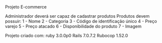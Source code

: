 Projeto E-commerce

Administrador deverá ser capaz de cadastrar produtos
Produtos devem possuir:
1 - Nome 
2 - Categoria
3 - Código de identificação único
4 - Preço varejo
5 - Preço atacado
6 - Disponibilidade do produto
7 - Imagem


Projeto criado com:
ruby 3.0.0p0
Rails 7.0.7.2
Rubocop 1.52.0